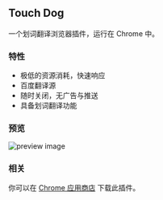 ## Touch Dog
一个划词翻译浏览器插件，运行在 Chrome 中。

### 特性
- 极低的资源消耗，快速响应
- 百度翻译源
- 随时关闭，无广告与推送
- 具备划词翻译功能


### 预览
![preview image](https://github.com/DhyanaChina/touch-dog/blob/master/.github/preview.png)



### 相关
你可以在 [Chrome 应用商店](https://chrome.google.com/webstore/detail/touch-dog/lljkppflllhlognbihihaldfcbbelfbh) 下载此插件。








